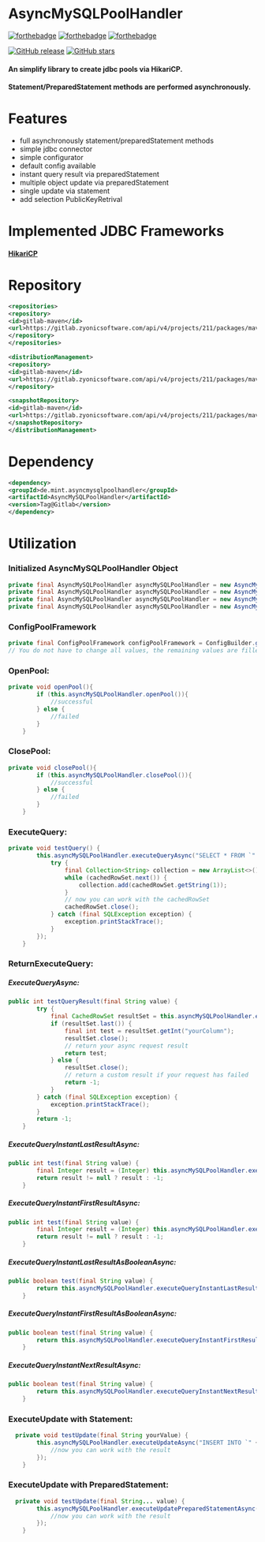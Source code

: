# AsyncMySQLPoolHandler
[![forthebadge](https://forthebadge.com/images/badges/made-with-java.svg)](https://forthebadge.com) [![forthebadge](https://forthebadge.com/images/badges/open-source.svg)](https://forthebadge.com) [![forthebadge](https://forthebadge.com/images/badges/powered-by-coffee.svg)](https://forthebadge.com)

[![GitHub release](https://img.shields.io/badge/RELEASE-v1.0.1-Green?style=for-the-badge)](https://gitlab.zyonicsoftware.com/mintUI9976/sqlpoolfactory/-/packages)   [![GitHub stars](https://img.shields.io/github/stars/mintUI9976/AsyncMySQLPoolHandler?style=for-the-badge)](https://github.com/mintUI9976/AsyncMySQLPoolHandler/stargazers) 
#### An simplify library to create jdbc pools via HikariCP. 
#### Statement/PreparedStatement methods are performed asynchronously.
# Features
- full asynchronously statement/preparedStatement methods
- simple jdbc connector
- simple configurator
- default config available
- instant query result via preparedStatement
- multiple object update via preparedStatement
- single update via statement
- add selection PublicKeyRetrival
# Implemented JDBC Frameworks
#### [HikariCP](https://github.com/brettwooldridge/HikariCP)
# Repository
```xml
<repositories>
<repository>
<id>gitlab-maven</id>
<url>https://gitlab.zyonicsoftware.com/api/v4/projects/211/packages/maven</url>
</repository>
</repositories>

<distributionManagement>
<repository>
<id>gitlab-maven</id>
<url>https://gitlab.zyonicsoftware.com/api/v4/projects/211/packages/maven</url>
</repository>

<snapshotRepository>
<id>gitlab-maven</id>
<url>https://gitlab.zyonicsoftware.com/api/v4/projects/211/packages/maven</url>
</snapshotRepository>
</distributionManagement>
```
# Dependency
```xml
<dependency>
<groupId>de.mint.asyncmysqlpoolhandler</groupId>
<artifactId>AsyncMySQLPoolHandler</artifactId>
<version>Tag@Gitlab</version>
</dependency>
```
# Utilization
### Initialized AsyncMySQLPoolHandler Object
```java
private final AsyncMySQLPoolHandler asyncMySQLPoolHandler = new AsyncMySQLPoolHandler(hostname, username, password, enumPoolFramework, configPoolFramework);
private final AsyncMySQLPoolHandler asyncMySQLPoolHandler = new AsyncMySQLPoolHandler(hostname, port, username, password, enumPoolFramework, configPoolFramework);
private final AsyncMySQLPoolHandler asyncMySQLPoolHandler = new AsyncMySQLPoolHandler(hostname, username, password , database, enumPoolFramework, configPoolFramework);
private final AsyncMySQLPoolHandler asyncMySQLPoolHandler = new AsyncMySQLPoolHandler(hostname, port, username, password, database, enumPoolFramework, configPoolFramework);
```
### ConfigPoolFramework
```java
private final ConfigPoolFramework configPoolFramework = ConfigBuilder.getConfigBuilder().build(); // returns a default configuration
// You do not have to change all values, the remaining values are filled with default values.
```
### OpenPool:
```java
private void openPool(){
        if (this.asyncMySQLPoolHandler.openPool()){
            //successful
        } else {
            //failed
        }
    }
```
### ClosePool:
```java
private void closePool(){
        if (this.asyncMySQLPoolHandler.closePool()){
            //successful
        } else {
            //failed
        }
    }
```
### ExecuteQuery:
```java
private void testQuery() {
        this.asyncMySQLPoolHandler.executeQueryAsync("SELECT * FROM `" + "yourTable" + "`;").whenComplete((cachedRowSet, throwable) -> {
            try {
                final Collection<String> collection = new ArrayList<>();
                while (cachedRowSet.next()) {
                    collection.add(cachedRowSet.getString(1));
                }
                // now you can work with the cachedRowSet
                cachedRowSet.close();
            } catch (final SQLException exception) {
                exception.printStackTrace();
            }
        });
    }
```
### ReturnExecuteQuery:
##### ExecuteQueryAsync:
```java
public int testQueryResult(final String value) {
        try {
            final CachedRowSet resultSet = this.asyncMySQLPoolHandler.executeQueryAsync("SELECT `yourColumn` FROM `" + "yourTable" + "` WHERE `yourValue`= '" + this.asyncMySQLPoolHandler.removeSQLInjectionPossibility(value) + "';").join();
            if (resultSet.last()) {
                final int test = resultSet.getInt("yourColumn");
                resultSet.close();
                // return your async request result
                return test;
            } else {
                resultSet.close();
                // return a custom result if your request has failed
                return -1;
            }
        } catch (final SQLException exception) {
            exception.printStackTrace();
        }
        return -1;
    }
```
##### ExecuteQueryInstantLastResultAsync:

```java
public int test(final String value) {
        final Integer result = (Integer) this.asyncMySQLPoolHandler.executeQueryInstantLastResultAsync("SELECT `yourColumn` FROM `" + "yourTable" + "` WHERE `yourValue`= '" + this.asyncMySQLPoolHandler.removeSQLInjectionPossibility(value) + "';" , "yourColumn").join();
        return result != null ? result : -1;
    }
```
##### ExecuteQueryInstantFirstResultAsync:

```java
public int test(final String value) {
        final Integer result = (Integer) this.asyncMySQLPoolHandler.executeQueryInstantFirstResultAsync("SELECT `yourColumn` FROM `" + "yourTable" + "` WHERE `yourValue`= '" + this.asyncMySQLPoolHandler.removeSQLInjectionPossibility(value) + "';" , "yourColumn").join();
        return result != null ? result : -1;
    }
```
##### ExecuteQueryInstantLastResultAsBooleanAsync:

```java
public boolean test(final String value) {
        return this.asyncMySQLPoolHandler.executeQueryInstantLastResultAsBooleanAsync("SELECT `yourColumn` FROM `" + "yourTable" + "` WHERE `yourValue`= '" + this.asyncMySQLPoolHandler.removeSQLInjectionPossibility(value) + "';" , "yourColumn").join();
    }
```    
##### ExecuteQueryInstantFirstResultAsBooleanAsync:

```java
public boolean test(final String value) {
        return this.asyncMySQLPoolHandler.executeQueryInstantFirstResultAsBooleanAsync("SELECT `yourColumn` FROM `" + "yourTable" + "` WHERE `yourValue`= '" + this.asyncMySQLPoolHandler.removeSQLInjectionPossibility(value) + "';" , "yourColumn").join();
    }
```    
##### ExecuteQueryInstantNextResultAsync:

```java
public boolean test(final String value) {
        return this.asyncMySQLPoolHandler.executeQueryInstantNextResultAsync("SELECT * FROM `" + "yourTable" + "` WHERE `yourValue`= '" + this.asyncMySQLPoolHandler.removeSQLInjectionPossibility(value) + "';").join();
    }
```

### ExecuteUpdate with Statement:

```java
  private void testUpdate(final String yourValue) {
        this.asyncMySQLPoolHandler.executeUpdateAsync("INSERT INTO `" + "yourTable" + "` SET `yourColumn` = '" + this.asyncMySQLPoolHandler.removeSQLInjectionPossibility(yourValue) + "';").whenComplete((aVoid, throwable) -> {
            //now you can work with the result
        });
    }
```
### ExecuteUpdate with PreparedStatement:

```java
  private void testUpdate(final String... value) {
        this.asyncMySQLPoolHandler.executeUpdatePreparedStatementAsync("INSERT INTO `" + "yourTable" + "` (value1, value2, value3, value4) VALUES (?, ?, ?, ?)", value1,value2,value3,value4).whenComplete((aVoid, throwable) -> {
            //now you can work with the result
        });
    }
```

